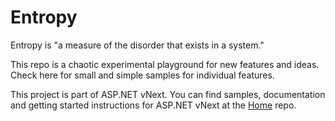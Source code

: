 Entropy
=======
Entropy is "a measure of the disorder that exists in a system."

This repo is a chaotic experimental playground for new features and ideas. Check here for small and simple samples for individual features.

This project is part of ASP.NET vNext. You can find samples, documentation and getting started instructions for ASP.NET vNext at the [Home](https://www.github.com/aspnet/home) repo.
